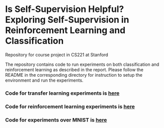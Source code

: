 # Is Self-Supervision Helpful? Exploring Self-Supervision in Reinforcement Learning and Classification
Repository for course project in CS221 at Stanford

The repository contains code to run experiments on both classification and reinforcement learning as described in the report.
Please follow the README in the corresponding directory for instruction to setup the environment and run the experiments.

### Code for transfer learning experiments is [here](https://github.com/prabhat1081/self-supervision-cs221/tree/master/classification/transfer_learning)
### Code for reinforcement learning experiments is [here](https://github.com/prabhat1081/self-supervision-cs221/tree/master/openai-baselines)
### Code for experiments over MNIST is [here](https://github.com/prabhat1081/self-supervision-cs221/tree/master/classification/mnist)
